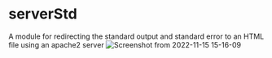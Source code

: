 # serverStd
A module for redirecting the standard output and standard error to an HTML file using an apache2 server
![Screenshot from 2022-11-15 15-16-09](https://user-images.githubusercontent.com/89815653/201947343-361e32d9-bde9-4f3c-b818-672977e690be.png)

